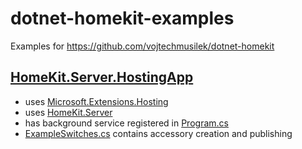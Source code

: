 # dotnet-homekit-examples

Examples for https://github.com/vojtechmusilek/dotnet-homekit

## [HomeKit.Server.HostingApp](https://github.com/vojtechmusilek/dotnet-homekit-examples/tree/main/HomeKit.Server.HostingApp)

- uses [Microsoft.Extensions.Hosting](https://www.nuget.org/packages/microsoft.extensions.hosting)
- uses [HomeKit.Server](https://www.nuget.org/packages/HomeKit.Server)
- has background service registered in [Program.cs](./HomeKit.Server.HostingApp/Program.cs)
- [ExampleSwitches.cs](./HomeKit.Server.HostingApp/ExampleSwitches.cs) contains accessory creation and publishing
